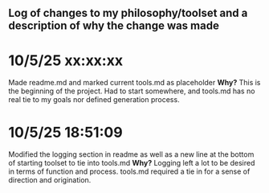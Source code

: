 ## Log of changes to my philosophy/toolset and a description of why the change was made

# 10/5/25 xx:xx:xx
Made readme.md and marked current tools.md as placeholder
**Why?** This is the beginning of the project. Had to start somewhere, and tools.md has no real tie to my goals nor defined generation process.

# 10/5/25 18:51:09
Modified the logging section in readme as well as a new line at the bottom of starting toolset to tie into tools.md
**Why?** Logging left a lot to be desired in terms of function and process. tools.md required a tie in for a sense of direction and origination.
